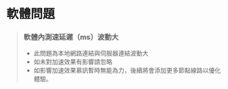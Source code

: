 # 軟體問題

> ### 軟體內測速延遲（ms）波動大
>
> - 此問題為本地網路連結與伺服器連結波動大
> - 如未對加速效果有影響請忽略
> - 如影響加速效果慕訊暫時無能為力，後續將會添加更多節點線路以優化體驗。
